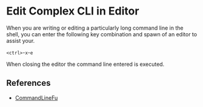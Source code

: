 # Edit Complex CLI in Editor

When you are writing or editing a particularly long command line in the shell, you can enter the following key combination and spawn of an editor to assist your.

`<ctrl>`-`x`-`e`

When closing the editor the command line entered is executed.

## References

- [CommandLineFu](https://www.commandlinefu.com/commands/view/1446/rapidly-invoke-an-editor-to-write-a-long-complex-or-tricky-command)
